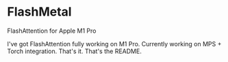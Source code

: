 # FlashMetal
FlashAttention for Apple M1 Pro

I've got FlashAttention fully working on M1 Pro. Currently working on MPS + Torch integration. That's it. That's the README.
